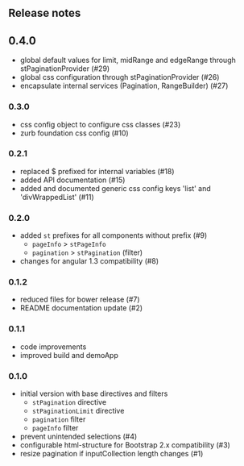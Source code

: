 ## Release notes

## 0.4.0

* global default values for limit, midRange and edgeRange through stPaginationProvider (#29)
* global css configuration through stPaginationProvider (#26)
* encapsulate internal services (Pagination, RangeBuilder) (#27)

### 0.3.0

* css config object to configure css classes (#23)
* zurb foundation css config (#10)

### 0.2.1

* replaced $ prefixed for internal variables (#18)
* added API documentation (#15)
* added and documented generic css config keys 'list' and 'divWrappedList' (#11)

### 0.2.0

* added `st` prefixes for all components without prefix (#9)
    * `pageInfo` > `stPageInfo`
    * `pagination` > `stPagination` (filter)
* changes for angular 1.3 compatibility (#8)

### 0.1.2
* reduced files for bower release (#7)
* README documentation update (#2)

### 0.1.1

* code improvements
* improved build and demoApp

### 0.1.0

* initial version with base directives and filters
    * `stPagination` directive
    * `stPaginationLimit` directive
    * `pagination` filter
    * `pageInfo` filter
* prevent unintended selections (#4)
* configurable html-structure for Bootstrap 2.x compatibility (#3)
* resize pagination if inputCollection length changes (#1)
